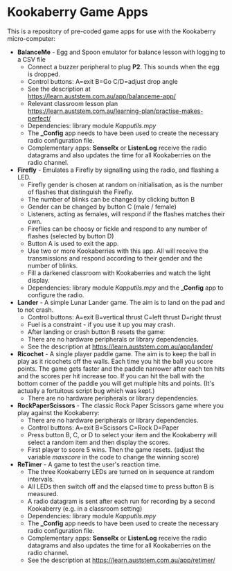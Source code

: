 # Kookaberry Game Apps
This is a repository of pre-coded game apps for use with the Kookaberry micro-computer:
- **BalanceMe** - Egg and Spoon emulator for balance lesson with logging to a CSV file
  - Connect a buzzer peripheral to plug **P2**. This sounds when the egg is dropped.
  - Control buttons: A=exit B=Go C/D=adjust drop angle
  - See the description at https://learn.auststem.com.au/app/balanceme-app/
  - Relevant classroom lesson plan https://learn.auststem.com.au/learning-plan/practise-makes-perfect/
  - Dependencies: library module *Kapputils.mpy*
  - The **_Config** app needs to have been used to create the necessary radio configuration file.
  - Complementary apps: **SenseRx** or **ListenLog** receive the radio datagrams and also updates the time for all Kookaberries on the radio channel.
- **Firefly** - Emulates a Firefly by signalling using the radio, and flashing a LED.
  - Firefly gender is chosen at random on initialisation, as is the number of flashes that distinguish the Firefly.
  - The number of blinks can be changed by clicking button B
  - Gender can be changed by button C (male / female)
  - Listeners, acting as females, will respond if the flashes matches their own.
  - Fireflies can be choosy or fickle and respond to any number of flashes (selected by button D)
  - Button A is used to exit the app.
  - Use two or more Kookaberries with this app. All will receive the transmissions and respond according to their gender and the number of blinks.
  - Fill a darkened classroom with Kookaberries and watch the light display.
  - Dependencies: library module *Kapputils.mpy* and the **_Config** app to configure the radio.
- **Lander** - A simple Lunar Lander game. The aim is to land on the pad and to not crash.
  - Control buttons: A=exit B=vertical thrust C=left thrust D=right thrust
  - Fuel is a constraint - if you use it up you may crash.
  - After landing or crash button B resets the game:
  - There are no hardware peripherals or library dependencies.
  - See the description at https://learn.auststem.com.au/app/lander/
- **Ricochet** - A single player paddle game. The aim is to keep the ball in play as it ricochets off the walls. Each time you hit the ball you score points.  The game gets faster and the paddle narrower after each ten hits and the scores per hit increase too. If you can hit the ball with the bottom corner of the paddle you will get multiple hits and points.  (It's actually a fortuitous script bug which was kept.)
  - There are no hardware peripherals or library dependencies.
- **RockPaperScissors** - The classic Rock Paper Scissors game where you play against the Kookaberry:
  - There are no hardware peripherals or library dependencies.
  - Control buttons: A=exit B=Scissors C=Rock D=Paper
  - Press button B, C, or D to select your item and the Kookaberry will select a random item and then display the scores.
  - First player to score 5 wins. Then the game resets. (adjust the variable *maxscore* in the code to change the winning score)
- **ReTimer** - A game to test the user's reaction time.
  - The three Kookaberry LEDs are turned on in sequence at random intervals.
  - All LEDs then switch off and the elapsed time to press button B is measured.
  - A radio datagram is sent after each run for recording by a second Kookaberry (e.g. in a classroom setting)
  - Dependencies: library module *Kapputils.mpy*
  - The **_Config** app needs to have been used to create the necessary radio configuration file.
  - Complementary apps: **SenseRx** or **ListenLog** receive the radio datagrams and also updates the time for all Kookaberries on the radio channel.
  - See the description at https://learn.auststem.com.au/app/retimer/
